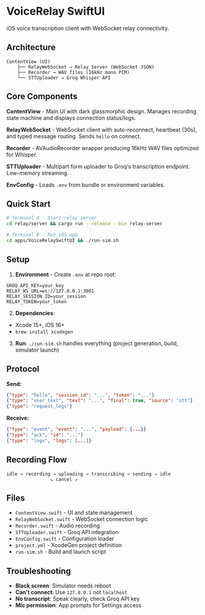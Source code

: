 # VoiceRelay SwiftUI

iOS voice transcription client with WebSocket relay connectivity.

## Architecture

```
ContentView (UI)
    ├── RelayWebSocket → Relay Server (WebSocket JSON)
    ├── Recorder → WAV files (16kHz mono PCM)  
    └── STTUploader → Groq Whisper API
```

## Core Components

**ContentView** - Main UI with dark glassmorphic design. Manages recording state machine and displays connection status/logs.

**RelayWebSocket** - WebSocket client with auto-reconnect, heartbeat (30s), and typed message routing. Sends `hello` on connect.

**Recorder** - AVAudioRecorder wrapper producing 16kHz WAV files optimized for Whisper.

**STTUploader** - Multipart form uploader to Groq's transcription endpoint. Low-memory streaming.

**EnvConfig** - Loads `.env` from bundle or environment variables.

## Quick Start

```bash
# Terminal A - Start relay server
cd relay/server && cargo run --release --bin relay-server

# Terminal B - Run iOS app  
cd apps/VoiceRelaySwiftUI && ./run-sim.sh
```

## Setup

1. **Environment** - Create `.env` at repo root:
```
GROQ_API_KEY=your_key
RELAY_WS_URL=ws://127.0.0.1:3001
RELAY_SESSION_ID=your_session
RELAY_TOKEN=your_token
```

2. **Dependencies**:
- Xcode 15+, iOS 16+
- `brew install xcodegen`

3. **Run**: `./run-sim.sh` handles everything (project generation, build, simulator launch)

## Protocol

**Send:**
```json
{"type": "hello", "session_id": "...", "token": "..."}
{"type": "user_text", "text": "...", "final": true, "source": "stt"}
{"type": "request_logs"}
```

**Receive:**
```json
{"type": "event", "event": "...", "payload": {...}}
{"type": "ack", "id": "..."}
{"type": "logs", "logs": [...]}
```

## Recording Flow

```
idle → recording → uploading → transcribing → sending → idle
                ↘ cancel ↗
```

## Files

- `ContentView.swift` - UI and state management
- `RelayWebSocket.swift` - WebSocket connection logic
- `Recorder.swift` - Audio recording
- `STTUploader.swift` - Groq API integration  
- `EnvConfig.swift` - Configuration loader
- `project.yml` - XcodeGen project definition
- `run-sim.sh` - Build and launch script

## Troubleshooting

- **Black screen**: Simulator needs reboot
- **Can't connect**: Use `127.0.0.1` not `localhost`
- **No transcript**: Speak clearly, check Groq API key
- **Mic permission**: App prompts for Settings access